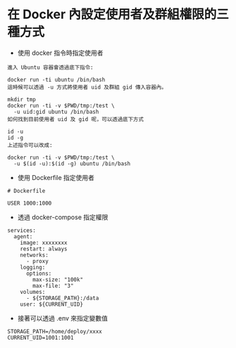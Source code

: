 # 在 Docker 內設定使用者及群組權限的三種方式

* 使用 docker 指令時指定使用者
```
進入 Ubuntu 容器會透過底下指令:

docker run -ti ubuntu /bin/bash
這時候可以透過 -u 方式將使用者 uid 及群組 gid 傳入容器內。

mkdir tmp
docker run -ti -v $PWD/tmp:/test \
  -u uid:gid ubuntu /bin/bash
如何找到目前使用者 uid 及 gid 呢，可以透過底下方式

id -u
id -g
上述指令可以改成:

docker run -ti -v $PWD/tmp:/test \
  -u $(id -u):$(id -g) ubuntu /bin/bash
```

* 使用 Dockerfile 指定使用者
```
# Dockerfile

USER 1000:1000
```

* 透過 docker-compose 指定權限
```
services:
  agent:
    image: xxxxxxxx
    restart: always
    networks:
      - proxy
    logging:
      options:
        max-size: "100k"
        max-file: "3"
    volumes:
      - ${STORAGE_PATH}:/data
    user: ${CURRENT_UID}
 ```
 * 接著可以透過 .env 來指定變數值
 ```
STORAGE_PATH=/home/deploy/xxxx
CURRENT_UID=1001:1001
 ```
